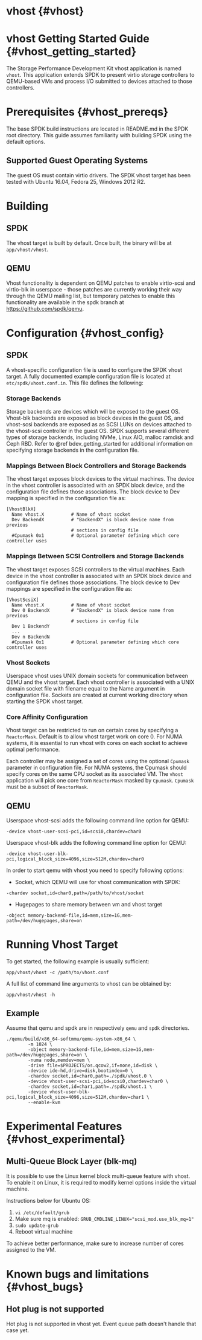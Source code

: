 # vhost {#vhost}

# vhost Getting Started Guide {#vhost_getting_started}

The Storage Performance Development Kit vhost application is named `vhost`.
This application extends SPDK to present virtio storage controllers to QEMU-based
VMs and process I/O submitted to devices attached to those controllers.

# Prerequisites {#vhost_prereqs}

The base SPDK build instructions are located in README.md in the SPDK root directory.
This guide assumes familiarity with building SPDK using the default options.

## Supported Guest Operating Systems

The guest OS must contain virtio drivers. The SPDK vhost target has been tested
with Ubuntu 16.04, Fedora 25, Windows 2012 R2.

# Building

## SPDK

The vhost target is built by default.
Once built, the binary will be at `app/vhost/vhost`.

## QEMU

Vhost functionality is dependent on QEMU patches to enable virtio-scsi and
virtio-blk in userspace - those patches are currently working their way
through the QEMU mailing list, but temporary patches to enable this
functionality are available in the spdk branch at https://github.com/spdk/qemu.

# Configuration {#vhost_config}

## SPDK

A vhost-specific configuration file is used to configure the SPDK vhost
target.  A fully documented example configuration file is located at
`etc/spdk/vhost.conf.in`.  This file defines the following:

### Storage Backends

Storage backends are devices which will be exposed to the guest OS.
Vhost-blk backends are exposed as block devices in the guest OS, and vhost-scsi backends are
exposed as as SCSI LUNs on devices attached to the vhost-scsi controller in the guest OS.
SPDK supports several different types of storage backends, including NVMe,
Linux AIO, malloc ramdisk and Ceph RBD.  Refer to @ref bdev_getting_started for
additional information on specifying storage backends in the configuration file.

### Mappings Between Block Controllers and Storage Backends

The vhost target exposes block devices to the virtual machines.
The device in the vhost controller is associated with an SPDK block device, and the
configuration file defines those associations.  The block device to Dev mapping
is specified in the configuration file as:

~~~
[VhostBlkX]
  Name vhost.X          # Name of vhost socket
  Dev BackendX          # "BackendX" is block device name from previous
                        # sections in config file
  #Cpumask 0x1          # Optional parameter defining which core controller uses
~~~

### Mappings Between SCSI Controllers and Storage Backends

The vhost target exposes SCSI controllers to the virtual machines.
Each device in the vhost controller is associated with an SPDK block device and
configuration file defines those associations.  The block device to Dev mappings
are specified in the configuration file as:

~~~
[VhostScsiX]
  Name vhost.X          # Name of vhost socket
  Dev 0 BackendX        # "BackendX" is block device name from previous
                        # sections in config file
  Dev 1 BackendY
  ...
  Dev n BackendN
  #Cpumask 0x1          # Optional parameter defining which core controller uses
~~~

### Vhost Sockets

Userspace vhost uses UNIX domain sockets for communication between QEMU
and the vhost target.  Each vhost controller is associated with a UNIX domain
socket file with filename equal to the Name argument in configuration file.
Sockets are created at current working directory when starting the SPDK vhost
target.

### Core Affinity Configuration

Vhost target can be restricted to run on certain cores by specifying a `ReactorMask`.
Default is to allow vhost target work on core 0. For NUMA systems, it is essential
to run vhost with cores on each socket to achieve optimal performance.

Each controller may be assigned a set of cores using the optional
`Cpumask` parameter in configuration file.  For NUMA systems, the Cpumask should
specify cores on the same CPU socket as its associated VM. The `vhost` application will
pick one core from `ReactorMask` masked by `Cpumask`. `Cpumask` must be a subset of
`ReactorMask`.

## QEMU

Userspace vhost-scsi adds the following command line option for QEMU:
~~~
-device vhost-user-scsi-pci,id=scsi0,chardev=char0
~~~

Userspace vhost-blk adds the following command line option for QEMU:
~~~
-device vhost-user-blk-pci,logical_block_size=4096,size=512M,chardev=char0
~~~

In order to start qemu with vhost you need to specify following options:

 - Socket, which QEMU will use for vhost communication with SPDK:
~~~
-chardev socket,id=char0,path=/path/to/vhost/socket
~~~

 - Hugepages to share memory between vm and vhost target
~~~
-object memory-backend-file,id=mem,size=1G,mem-path=/dev/hugepages,share=on
~~~

# Running Vhost Target

To get started, the following example is usually sufficient:
~~~
app/vhost/vhost -c /path/to/vhost.conf
~~~

A full list of command line arguments to vhost can be obtained by:
~~~
app/vhost/vhost -h
~~~


## Example

Assume that qemu and spdk are in respectively `qemu` and `spdk` directories.
~~~
./qemu/build/x86_64-softmmu/qemu-system-x86_64 \
        -m 1024 \
        -object memory-backend-file,id=mem,size=1G,mem-path=/dev/hugepages,share=on \
        -numa node,memdev=mem \
        -drive file=$PROJECTS/os.qcow2,if=none,id=disk \
        -device ide-hd,drive=disk,bootindex=0 \
        -chardev socket,id=char0,path=./spdk/vhost.0 \
        -device vhost-user-scsi-pci,id=scsi0,chardev=char0 \
        -chardev socket,id=char1,path=./spdk/vhost.1 \
        -device vhost-user-blk-pci,logical_block_size=4096,size=512M,chardev=char1 \
        --enable-kvm
~~~

# Experimental Features {#vhost_experimental}

## Multi-Queue Block Layer (blk-mq)

It is possible to use the Linux kernel block multi-queue feature with vhost.
To enable it on Linux, it is required to modify kernel options inside the
virtual machine.

Instructions below for Ubuntu OS:
1. `vi /etc/default/grub`
2. Make sure mq is enabled:
`GRUB_CMDLINE_LINUX="scsi_mod.use_blk_mq=1"`
3. `sudo update-grub`
4. Reboot virtual machine

To achieve better performance, make sure to increase number of cores
assigned to the VM.

# Known bugs and limitations {#vhost_bugs}

## Hot plug is not supported

Hot plug is not supported in vhost yet. Event queue path doesn't handle that
case yet.
